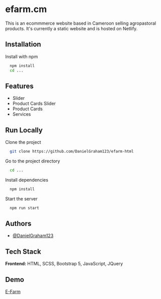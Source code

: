 # efarm.cm

This is an ecommmerce website based in Cameroon selling agropastoral products. It's currently a static website and is hosted on Netlify.

## Installation

Install with npm

```bash
  npm install
  cd ...
```

## Features

- Slider
- Product Cards Slider
- Product Cards
- Services

## Run Locally

Clone the project

```bash
  git clone https://github.com/DanielGraham123/efarm-html
```

Go to the project directory

```bash
  cd ...
```

Install dependencies

```bash
  npm install
```

Start the server

```bash
  npm run start
```

## Authors

- [@DanielGraham123](https://github.com/DanielGraham123)

## Tech Stack

**Frontend:** HTML, SCSS, Bootstrap 5, JavaScript, JQuery

## Demo

[E-Farm](https://master--wondrous-banoffee-55638f.netlify.app/)
